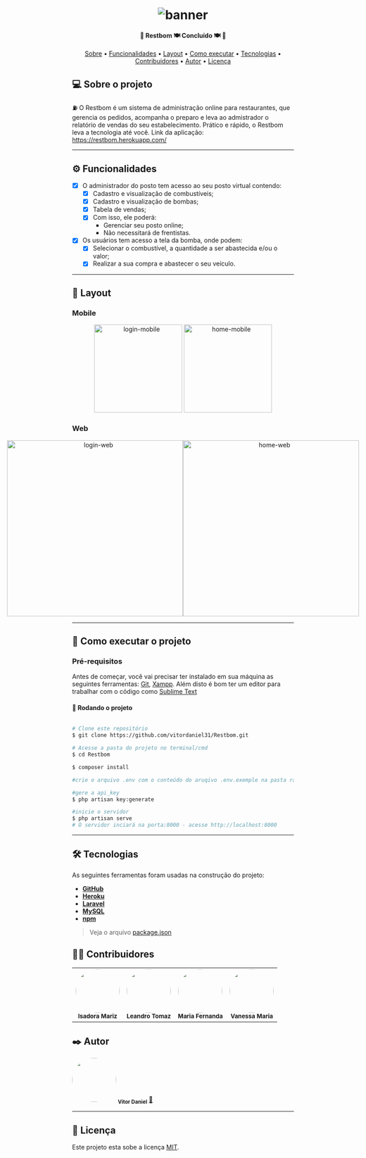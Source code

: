 <h1 align="center">
    <img alt="banner" title="#banner" src="https://restbom.herokuapp.com/images/logo.png" />
</h1>

<h4 align="center"> 
  🚧  Restbom 🍽️ Concluído 🍽️ 🚧
</h4>

<p align="center">
 <a href="#-sobre-o-projeto">Sobre</a> •
 <a href="#-funcionalidades">Funcionalidades</a> •
 <a href="#-layout">Layout</a> • 
 <a href="#-como-executar-o-projeto">Como executar</a> • 
 <a href="#-tecnologias">Tecnologias</a> • 
 <a href="#-contribuidores">Contribuidores</a> • 
 <a href="#-autor">Autor</a> • 
 <a href="#user-content--licença">Licença</a>
</p>


## 💻 Sobre o projeto

⛽️ O Restbom é um sistema de administração online para restaurantes, que gerencia os pedidos, acompanha o preparo e leva ao admistrador o relatório de vendas do seu estabelecimento. Prático e rápido, o Restbom leva a tecnologia até você. Link da aplicação: https://restbom.herokuapp.com/

---

## ⚙️ Funcionalidades

- [x] O administrador do posto tem acesso ao seu posto virtual contendo:
  - [x] Cadastro e visualização de combustíveis; 
  - [x] Cadastro e visualização de bombas;
  - [x] Tabela de vendas;
  - [x] Com isso, ele poderá: 
    - Gerenciar seu posto online;
    - Não necessitará de frentistas.


- [x] Os usuários tem acesso a tela da bomba, onde podem:
  - [x] Selecionar o combustível, a quantidade a ser abastecida e/ou o valor;
  - [x] Realizar a sua compra e abastecer o seu veículo.

---

## 🎨 Layout


### Mobile

<p align="center">
  <img alt="login-mobile" title="#login-mobile" src="https://restbom.herokuapp.com/images/mobile2.jpeg" width="200px">

  <img alt="home-mobile" title="#home-mobile" src="https://restbom.herokuapp.com/images/mobile1.jpeg" width="200px">
</p>

### Web

<p align="center" style="display: flex; align-items: flex-start; justify-content: center;">
  <img alt="login-web" title="#login-web" src="https://restbom.herokuapp.com/images/web2.png" width="400px">

  <img alt="home-web" title="#home-web" src="https://restbom.herokuapp.com/images/web1.png" width="400px">
</p>

---

## 🚀 Como executar o projeto

### Pré-requisitos

Antes de começar, você vai precisar ter instalado em sua máquina as seguintes ferramentas:
[Git](https://git-scm.com), [Xampp](https://www.apachefriends.org/pt_br/index.html). 
Além disto é bom ter um editor para trabalhar com o código como [Sublime Text](https://www.sublimetext.com/)

#### 🎲 Rodando o projeto

```bash

# Clone este repositório
$ git clone https://github.com/vitordaniel31/Restbom.git

# Acesse a pasta do projeto no terminal/cmd
$ cd Restbom

$ composer install

#crie o arquivo .env com o conteúdo do aruqivo .env.exemple na pasta raiz do projeto e configure-o

#gere a api_key
$ php artisan key:generate

#inicie o servidor
$ php artisan serve
# O servidor inciará na porta:8000 - acesse http://localhost:8000

```

---

## 🛠 Tecnologias

As seguintes ferramentas foram usadas na construção do projeto:

-   **[GitHub](https://github.com/)**
-   **[Heroku](https://www.heroku.com/)**
-   **[Laravel](https://laravel.com/)**
-   **[MySQL](https://www.mysql.com/)**
-   **[npm](https://www.npmjs.com/)**

> Veja o arquivo  [package.json](https://github.com/vitordaniel31/Restbom/blob/main/package.json)

## 👨‍💻 Contribuidores

<table>
  <tr>
    <td align="center"><a><img style="border-radius: 50%;" src="https://restbom.herokuapp.com/images/isadora.jpeg" width="100px;" alt=""/><br /><sub><b>Isadora Mariz</b></sub></a><br /></td>
    <td align="center"><a><img style="border-radius: 50%;" src="https://restbom.herokuapp.com/images/leandro.jpeg" width="100px;" alt=""/><br /><sub><b>Leandro Tomaz</b></sub></a><br /></td>
    <td align="center"><a><img style="border-radius: 50%;" src="https://restbom.herokuapp.com/images/maria.jpg" width="100px;" alt=""/><br /><sub><b>Maria Fernanda</b></sub></a><br /></td>
    <td align="center"><a><img style="border-radius: 50%;" src="https://restbom.herokuapp.com/images/vanessa.jpeg" width="100px;" alt=""/><br /><sub><b>Vanessa Maria</b></sub></a><br /></td> 
  </tr>
</table>

## ✒️ Autor

<a>
 <img style="border-radius: 50%;" src="https://avatars.githubusercontent.com/u/51799954?s=400&u=642e80143821cdf21858ef95e54fc020df455afc&v=4" width="100px;" alt=""/>
 <sub><b>Vitor Daniel</b></sub></a> <a href="https://github.com/vitordaniel31" title="">🚀</a>

---

## 📝 Licença

Este projeto esta sobe a licença [MIT](https://github.com/vitordaniel31/Restbom/blob/main/LICENCE).

